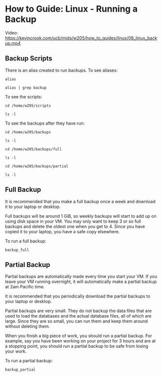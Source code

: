 # How to Guide: Linux - Running a Backup

Video: https://kevincrook.com/ucb/mids/w205/how_to_guides/linux/08_linux_backup.mp4

## Backup Scripts

There is an alias created to run backups.  To see aliases:
```
alias

alias | grep backup

```

To see the scripts:
```
cd /home/w205/scripts

ls -l

```

To see the backups after they have run:
```
cd /home/w205/backups

ls -l 

cd /home/w205/backups/full

ls -l 

cd /home/w205/backups/partial

ls -l

```

## Full Backup

It is recommended that you make a full backup once a week and download it to your laptop or desktop. 

Full backups will be around 1 GiB, so weekly backups will start to add up on using disk space in your VM.  You may only want to keep 3 or so full backups and delete the oldest one when you get to 4.  Since you have copied it to your laptop, you have a safe copy elsewhere.

To run a full backup:
```
backup_full

```

## Partial Backup

Partial backups are automatically made every time you start your VM.  If you leave your VM running overnight, it will automatically make a partial backup at 2am Pacific time.

It is recommended that you periodically download the partial backups to your laptop or desktop.

Partial backups are very small.  They do not backup the data files that are used to load the databases and the actual database files, all of which are large.  Since they are so small, you can run them and keep them around without deleting them.  

When you finish a big piece of work, you should run a partial backup.  For example, say you have been working on your project for 3 hours and are at a stopping point, you should run a partial backup to be safe from losing your work.

To run a partial backup:
```
backup_partial

```

